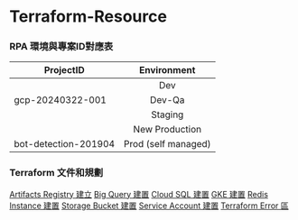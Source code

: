 # Terraform-Resource

### RPA 環境與專案ID對應表
| ProjectID            | Environment         |
| -------------------- |:------------------: |
|      | Dev                 |
| gcp-20240322-001     | Dev-Qa              |
|      | Staging             |
|      | New Production      |
| bot-detection-201904 | Prod (self managed) |

### Terraform 文件和規劃
[Artifacts Registry 建立](https://vgjira.atlassian.net/wiki/x/TYDHC)
[Big Query 建置](https://vgjira.atlassian.net/wiki/x/KIbeC)
[Cloud SQL 建置](https://vgjira.atlassian.net/wiki/x/-ID2C)
[GKE 建置](https://vgjira.atlassian.net/wiki/x/BofeC)
[Redis Instance 建置](https://vgjira.atlassian.net/wiki/x/v4TJC)
[Storage Bucket 建置](https://vgjira.atlassian.net/wiki/x/MATHC)
[Service Account 建置](https://vgjira.atlassian.net/wiki/x/FITOC)
[Terraform Error 區](https://vgjira.atlassian.net/wiki/x/QwM4Cg)
